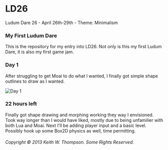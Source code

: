LD26
====

Ludum Dare 26 - April 26th-29th - Theme: Minimalism

### My First Ludum Dare

This is the repository for my entry into LD26. Not only is this my first Ludum Dare, it is also my first game jam.

### Day 1

After struggling to get Moai to do what I wanted, I finally got simple shape outlines to draw as I wanted.

![Day 1](http://mydigitaldecay.com/ftp/pics/ld26/ld26_2013-04-27@02.21.06am.png)

### 22 hours left

Finally got shape drawing and morphing working they way I envisioned. Took way longer than I would have liked, mostly due to being unfamilier with both Lua and Moai. Next I'll be adding player input and a basic level. Possibly hook up some Box2D physics as well, time permitting.

###### Copyright © 2013 Keith W. Thompson. Some Rights Reserved.
